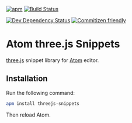 [![apm](https://img.shields.io/apm/v/threejs-snippets.svg)](https://atom.io/packages/threejs-snippets)
[![Build Status](https://secure.travis-ci.org/devert/atom-threejs-snippets.svg)](https://travis-ci.org/devert/atom-threejs-snippets)
<!--  NOTE: Not needed until there are actual dependencies -->
<!-- [![Dependency Status](https://david-dm.org/devert/atom-threejs-snippets.svg)](https://david-dm.org/devert/atom-threejs-snippets) -->
[![Dev Dependency Status](https://david-dm.org/devert/atom-threejs-snippets/dev-status.svg)](https://david-dm.org/devert/atom-threejs-snippets)
[![Commitizen friendly](https://img.shields.io/badge/commitizen-friendly-brightgreen.svg)](http://commitizen.github.io/cz-cli/)

# Atom three.js Snippets

[three.js](https://github.com/mrdoob/three.js/) snippet library for [Atom](https://atom.io/) editor.

## Installation

Run the following command:

```sh
apm install threejs-snippets
```

Then reload Atom.
